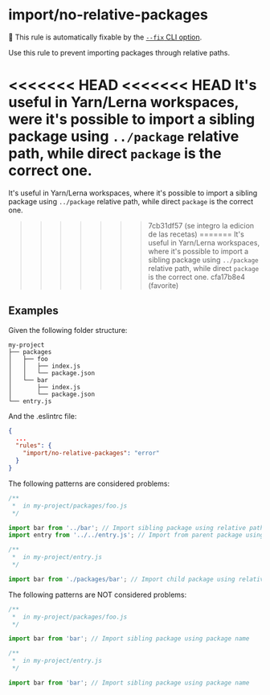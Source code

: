 # import/no-relative-packages

🔧 This rule is automatically fixable by the [`--fix` CLI option](https://eslint.org/docs/latest/user-guide/command-line-interface#--fix).

<!-- end auto-generated rule header -->

Use this rule to prevent importing packages through relative paths.

<<<<<<< HEAD
<<<<<<< HEAD
It's useful in Yarn/Lerna workspaces, were it's possible to import a sibling
package using `../package` relative path, while direct `package` is the correct one.
=======
It's useful in Yarn/Lerna workspaces, where it's possible to import a sibling package using `../package` relative path, while direct `package` is the correct one.
>>>>>>> 7cb31df57 (se integro la edicion de las recetas)
=======
It's useful in Yarn/Lerna workspaces, where it's possible to import a sibling package using `../package` relative path, while direct `package` is the correct one.
>>>>>>> cfa17b8e4 (favorite)

## Examples

Given the following folder structure:

```pt
my-project
├── packages
│   ├── foo
│   │   ├── index.js
│   │   └── package.json
│   └── bar
│       ├── index.js
│       └── package.json
└── entry.js
```

And the .eslintrc file:

```json
{
  ...
  "rules": {
    "import/no-relative-packages": "error"
  }
}
```

The following patterns are considered problems:

```js
/**
 *  in my-project/packages/foo.js
 */

import bar from '../bar'; // Import sibling package using relative path
import entry from '../../entry.js'; // Import from parent package using relative path

/**
 *  in my-project/entry.js
 */

import bar from './packages/bar'; // Import child package using relative path
```

The following patterns are NOT considered problems:

```js
/**
 *  in my-project/packages/foo.js
 */

import bar from 'bar'; // Import sibling package using package name

/**
 *  in my-project/entry.js
 */

import bar from 'bar'; // Import sibling package using package name
```
